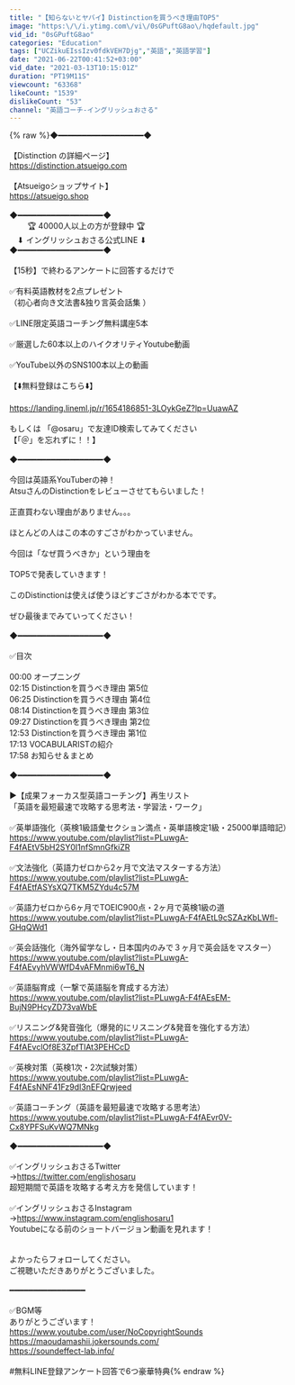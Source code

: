 ```yaml
---
title: "【知らないとヤバイ】Distinctionを買うべき理由TOP5"
image: "https:\/\/i.ytimg.com\/vi\/0sGPuftG8ao\/hqdefault.jpg"
vid_id: "0sGPuftG8ao"
categories: "Education"
tags: ["UCZikuEIssIzv0fdkVEH7Djg","英語","英語学習"]
date: "2021-06-22T00:41:52+03:00"
vid_date: "2021-03-13T10:15:01Z"
duration: "PT19M11S"
viewcount: "63368"
likeCount: "1539"
dislikeCount: "53"
channel: "英語コーチ-イングリッシュおさる"
---
```

{% raw %}◆━━━━━━━━━━━━━━━━━━◆<br /><br />【Distinction の詳細ページ】<br /><a rel="nofollow" target="blank" href="https://distinction.atsueigo.com">https://distinction.atsueigo.com</a><br /><br />【Atsueigoショップサイト】<br /><a rel="nofollow" target="blank" href="https://atsueigo.shop">https://atsueigo.shop</a><br /><br />◆━━━━━━━━━━━━━━━━━━◆<br />　　  🏆 40000人以上の方が登録中 🏆<br />　⬇︎  イングリッシュおさる公式LINE  ⬇︎<br />◆━━━━━━━━━━━━━━━━━━◆<br /><br />【15秒】で終わるアンケートに回答するだけで<br /> <br />✅有料英語教材を2点プレゼント<br />（初心者向き文法書&amp;独り言英会話集 ）<br /><br />✅LINE限定英語コーチング無料講座5本<br /><br />✅厳選した60本以上のハイクオリティYoutube動画<br /><br />✅YouTube以外のSNS100本以上の動画<br /><br />【⬇️無料登録はこちら⬇️】<br /><br /><a rel="nofollow" target="blank" href="https://landing.lineml.jp/r/1654186851-3LOykGeZ?lp=UuawAZ">https://landing.lineml.jp/r/1654186851-3LOykGeZ?lp=UuawAZ</a><br /><br />もしくは 「@osaru」で友達ID検索してみてください<br />【「＠」を忘れずに！！】<br /><br />◆━━━━━━━━━━━━━━━━━━◆<br /><br />今回は英語系YouTuberの神！<br />AtsuさんのDistinctionをレビューさせてもらいました！<br /><br />正直買わない理由がありません。。。<br /><br />ほとんどの人はこの本のすごさがわかっていません。<br /><br />今回は「なぜ買うべきか」という理由を<br /><br />TOP5で発表していきます！<br /><br />このDistinctionは使えば使うほどすごさがわかる本でです。<br /><br />ぜひ最後までみていってください！<br /><br />◆━━━━━━━━━━━━━━━━━━◆<br /><br />✅目次<br /><br />00:00 オープニング<br />02:15 Distinctionを買うべき理由 第5位<br />06:25 Distinctionを買うべき理由 第4位<br />08:14 Distinctionを買うべき理由 第3位<br />09:27 Distinctionを買うべき理由 第2位<br />12:53 Distinctionを買うべき理由 第1位<br />17:13 VOCABULARISTの紹介<br />17:58 お知らせ＆まとめ<br /><br />◆━━━━━━━━━━━━━━━━━━◆<br /><br />▶️【成果フォーカス型英語コーチング】再生リスト<br />「英語を最短最速で攻略する思考法・学習法・ワーク」<br /><br />✅英単語強化（英検1級語彙セクション満点・英単語検定1級・25000単語暗記）<br /><a rel="nofollow" target="blank" href="https://www.youtube.com/playlist?list=PLuwgA-F4fAEtV5bH2SY0I1nfSmnGfkiZR">https://www.youtube.com/playlist?list=PLuwgA-F4fAEtV5bH2SY0I1nfSmnGfkiZR</a><br /><br />✅文法強化（英語力ゼロから2ヶ月で文法マスターする方法）<br /><a rel="nofollow" target="blank" href="https://www.youtube.com/playlist?list=PLuwgA-F4fAEtfASYsXQ7TKM5ZYdu4c57M">https://www.youtube.com/playlist?list=PLuwgA-F4fAEtfASYsXQ7TKM5ZYdu4c57M</a><br /><br />✅英語力ゼロから6ヶ月でTOEIC900点・2ヶ月で英検1級の道<br /><a rel="nofollow" target="blank" href="https://www.youtube.com/playlist?list=PLuwgA-F4fAEtL9cSZAzKbLWfl-GHqQWd1">https://www.youtube.com/playlist?list=PLuwgA-F4fAEtL9cSZAzKbLWfl-GHqQWd1</a><br /><br />✅英会話強化（海外留学なし・日本国内のみで３ヶ月で英会話をマスター）<br /><a rel="nofollow" target="blank" href="https://www.youtube.com/playlist?list=PLuwgA-F4fAEvyhVWWfD4vAFMnmi6wT6_N">https://www.youtube.com/playlist?list=PLuwgA-F4fAEvyhVWWfD4vAFMnmi6wT6_N</a><br /><br />✅英語脳育成（一撃で英語脳を育成する方法）<br /><a rel="nofollow" target="blank" href="https://www.youtube.com/playlist?list=PLuwgA-F4fAEsEM-BujN9PHcyZD73vaWbE">https://www.youtube.com/playlist?list=PLuwgA-F4fAEsEM-BujN9PHcyZD73vaWbE</a><br /><br />✅リスニング&amp;発音強化（爆発的にリスニング&amp;発音を強化する方法）<br /><a rel="nofollow" target="blank" href="https://www.youtube.com/playlist?list=PLuwgA-F4fAEvclOf8E3ZpfTlAt3PEHCcD">https://www.youtube.com/playlist?list=PLuwgA-F4fAEvclOf8E3ZpfTlAt3PEHCcD</a><br /><br />✅英検対策（英検1次・2次試験対策）<br /><a rel="nofollow" target="blank" href="https://www.youtube.com/playlist?list=PLuwgA-F4fAEsNNF41Fz9dI3nEFQrwjeed">https://www.youtube.com/playlist?list=PLuwgA-F4fAEsNNF41Fz9dI3nEFQrwjeed</a><br /><br />✅英語コーチング（英語を最短最速で攻略する思考法）<br /><a rel="nofollow" target="blank" href="https://www.youtube.com/playlist?list=PLuwgA-F4fAEvr0V-Cx8YPFSuKvWQ7MNkg">https://www.youtube.com/playlist?list=PLuwgA-F4fAEvr0V-Cx8YPFSuKvWQ7MNkg</a><br /><br />◆━━━━━━━━━━━━━━━━━━◆<br /><br />✅イングリッシュおさるTwitter<br />→<a rel="nofollow" target="blank" href="https://twitter.com/englishosaru">https://twitter.com/englishosaru</a><br />超短期間で英語を攻略する考え方を発信しています！<br /><br />✅イングリッシュおさるInstagram<br />→<a rel="nofollow" target="blank" href="https://www.instagram.com/englishosaru1">https://www.instagram.com/englishosaru1</a><br />Youtubeになる前のショートバージョン動画を見れます！<br /><br /><br />よかったらフォローしてください。<br />ご視聴いただきありがとうございました。<br /><br />━━━━━━━━━━━━━━━━<br /><br />✅BGM等<br />ありがとうございます！<br /><a rel="nofollow" target="blank" href="https://www.youtube.com/user/NoCopyrightSounds">https://www.youtube.com/user/NoCopyrightSounds</a><br /><a rel="nofollow" target="blank" href="https://maoudamashii.jokersounds.com/">https://maoudamashii.jokersounds.com/</a><br /><a rel="nofollow" target="blank" href="https://soundeffect-lab.info/">https://soundeffect-lab.info/</a><br /><br />#無料LINE登録アンケート回答で6つ豪華特典{% endraw %}
